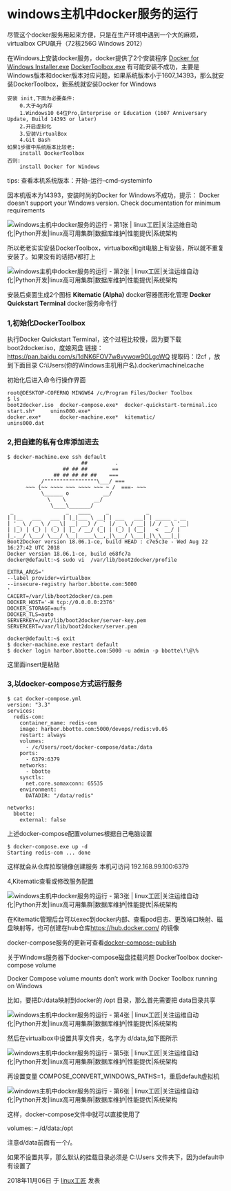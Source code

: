 # windows主机中docker服务的运行

尽管这个docker服务用起来方便，只是在生产环境中遇到一个大的麻烦，virtualbox CPU飙升（72核256G Windows 2012）

在Windows上安装docker服务，docker提供了2个安装程序
[Docker for Windows Installer.exe](https://download.docker.com/win/stable/Docker%20for%20Windows%20Installer.exe)
[DockerToolbox.exe](https://download.docker.com/win/stable/DockerToolbox.exe)
有可能安装不成功，主要是Windows版本和docker版本对应问题，如果系统版本小于1607_14393，那么就安装DockerToolbox，新系统就安装Docker for Windows

```
安装 init,下面为必要条件:
    0.大于4g内存
    1.Windows10 64位Pro,Enterprise or Education (1607 Anniversary Update, Build 14393 or later)
    2.开启虚拟化
    3.安装VirtualBox
	4.Git Bash
如果1步骤中系统版本比较老:
    install DockerToolbox
否则:
    install Docker for Windows
```

tips:
查看本机系统版本：开始–运行–cmd–systeminfo

因本机版本为14393，安装时尚的Docker for Windows不成功，提示：
Docker doesn’t support your Windows version. Check documentation for minimum requirements

![windows主机中docker服务的运行 - 第1张  | linux工匠|关注运维自动化|Python开发|linux高可用集群|数据库维护|性能提优|系统架构](../images/2018/11/Docker-for-Windows-error.png)

所以老老实实安装DockerToolbox，virtualbox和git电脑上有安装，所以就不重复安装了。如果没有的话把√都打上

![windows主机中docker服务的运行 - 第2张  | linux工匠|关注运维自动化|Python开发|linux高可用集群|数据库维护|性能提优|系统架构](../images/2018/11/docker-toolbox-install.png)

安装后桌面生成2个图标
**Kitematic (Alpha)**                      docker容器图形化管理
**Docker Quickstart Terminal**     docker服务命令行

### 1,初始化DockerToolbox

执行Docker Quickstart Terminal，这个过程比较慢，因为要下载boot2docker.iso，度娘网盘
链接：https://pan.baidu.com/s/1dNK6FOV7w8vywow9OLgoWQ 提取码：l2cf ，放到下面目录
C:\Users\(你的Windows主机用户名)\.docker\machine\cache

初始化后进入命令行操作界面

```
root@DESKTOP-COFERNQ MINGW64 /c/Program Files/Docker Toolbox
$ ls
boot2docker.iso  docker-compose.exe*  docker-quickstart-terminal.ico  start.sh*     unins000.exe*
docker.exe*      docker-machine.exe*  kitematic/                      unins000.dat
```

### 2,把自建的私有仓库添加进去

```
$ docker-machine.exe ssh default
                        ##         .
                  ## ## ##        ==
               ## ## ## ## ##    ===
           /"""""""""""""""""\___/ ===
      ~~~ {~~ ~~~~ ~~~ ~~~~ ~~~ ~ /  ===- ~~~
           \______ o           __/
             \    \         __/
              \____\_______/
 _                 _   ____     _            _
| |__   ___   ___ | |_|___ \ __| | ___   ___| | _____ _ __
| '_ \ / _ \ / _ \| __| __) / _` |/ _ \ / __| |/ / _ \ '__|
| |_) | (_) | (_) | |_ / __/ (_| | (_) | (__|   <  __/ |
|_.__/ \___/ \___/ \__|_____\__,_|\___/ \___|_|\_\___|_|
Boot2Docker version 18.06.1-ce, build HEAD : c7e5c3e - Wed Aug 22 16:27:42 UTC 2018
Docker version 18.06.1-ce, build e68fc7a
docker@default:~$ sudo vi  /var/lib/boot2docker/profile
 
EXTRA_ARGS='
--label provider=virtualbox
--insecure-registry harbor.bbotte.com:5000
'
CACERT=/var/lib/boot2docker/ca.pem
DOCKER_HOST='-H tcp://0.0.0.0:2376'
DOCKER_STORAGE=aufs
DOCKER_TLS=auto
SERVERKEY=/var/lib/boot2docker/server-key.pem
SERVERCERT=/var/lib/boot2docker/server.pem
 
docker@default:~$ exit
$ docker-machine.exe restart default
$ docker login harbor.bbotte.com:5000 -u admin -p bbotte\!\@\%
```

这里面insert是粘贴

### 3,以docker-compose方式运行服务

```
$ cat docker-compose.yml
version: "3.3"
services:
  redis-com:
    container_name: redis-com
    image: harbor.bbotte.com:5000/devops/redis:v0.05
    restart: always
    volumes:
      - /c/Users/root/docker-compose/data:/data
    ports:
      - 6379:6379
    networks:
      - bbotte
    sysctls:
      net.core.somaxconn: 65535
    environment:
      DATADIR: "/data/redis"
 
networks:
  bbotte:
    external: false
```

上述docker-compose配置volumes根据自己电脑设置

```
$ docker-compose.exe up -d
Starting redis-com ... done
```

这样就会从仓库拉取镜像创建服务
本机可访问 192.168.99.100:6379

4,Kitematic查看或修改服务配置

![windows主机中docker服务的运行 - 第3张  | linux工匠|关注运维自动化|Python开发|linux高可用集群|数据库维护|性能提优|系统架构](../images/2018/11/Kitematic-pod.gif)

在Kitematic管理后台可以exec到docker内部、查看pod日志、更改端口映射、磁盘映射等，也可创建在hub仓库<https://hub.docker.com/> 的镜像

docker-compose服务的更新可查看[docker-compose-publish](https://github.com/bbotte/bbotte.com/tree/master/docker-compose-publish)

关于Windows服务器下docker-compose磁盘挂载问题 DockerToolbox docker-compose volume

Docker Compose volume mounts don’t work with Docker Toolbox running on Windows

比如，要把D:/data映射到docker的 /opt 目录，那么首先需要把 data目录共享

![windows主机中docker服务的运行 - 第4张  | linux工匠|关注运维自动化|Python开发|linux高可用集群|数据库维护|性能提优|系统架构](../images/2018/11/%E5%BE%AE%E4%BF%A1%E6%88%AA%E5%9B%BE_20190409115156.png)

然后在virtualbox中设置共享文件夹，名字为 d/data,如下图所示

![windows主机中docker服务的运行 - 第5张  | linux工匠|关注运维自动化|Python开发|linux高可用集群|数据库维护|性能提优|系统架构](../images/2018/11/%E5%BE%AE%E4%BF%A1%E6%88%AA%E5%9B%BE_20190409115127.png)

再设置变量 COMPOSE_CONVERT_WINDOWS_PATHS=1，重启default虚拟机

![windows主机中docker服务的运行 - 第6张  | linux工匠|关注运维自动化|Python开发|linux高可用集群|数据库维护|性能提优|系统架构](../images/2018/11/%E5%BE%AE%E4%BF%A1%E6%88%AA%E5%9B%BE_20190409170703.png)

这样，docker-compose文件中就可以直接使用了

volumes:
– /d/data:/opt

注意d/data前面有一个/。

如果不设置共享，那么默认的挂载目录必须是 C:\Users 文件夹下，因为default中有设置了

2018年11月06日 于 [linux工匠](http://www.bbotte.com/) 发表

